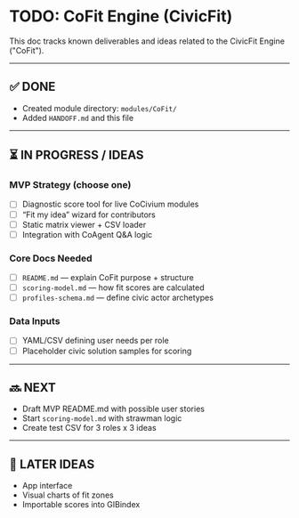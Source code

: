 <!-- status: stub; target: 150+ words -->
# TODO: CoFit Engine (CivicFit)

This doc tracks known deliverables and ideas related to the CivicFit Engine ("CoFit").

---
## ✅ DONE
- Created module directory: `modules/CoFit/`
- Added `HANDOFF.md` and this file

---
## ⏳ IN PROGRESS / IDEAS

### MVP Strategy (choose one)
- [ ] Diagnostic score tool for live CoCivium modules
- [ ] “Fit my idea” wizard for contributors
- [ ] Static matrix viewer + CSV loader
- [ ] Integration with CoAgent Q&A logic

### Core Docs Needed
- [ ] `README.md` — explain CoFit purpose + structure
- [ ] `scoring-model.md` — how fit scores are calculated
- [ ] `profiles-schema.md` — define civic actor archetypes

### Data Inputs
- [ ] YAML/CSV defining user needs per role
- [ ] Placeholder civic solution samples for scoring

---
## 🔜 NEXT
- Draft MVP README.md with possible user stories
- Start `scoring-model.md` with strawman logic
- Create test CSV for 3 roles x 3 ideas

---
## 🧠 LATER IDEAS
- App interface
- Visual charts of fit zones
- Importable scores into GIBindex

